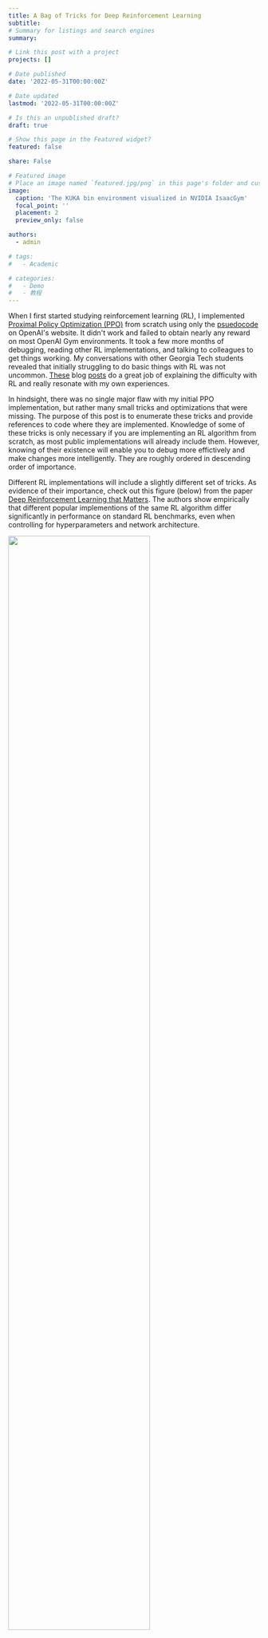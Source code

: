 ```yaml
---
title: A Bag of Tricks for Deep Reinforcement Learning
subtitle:
# Summary for listings and search engines
summary:

# Link this post with a project
projects: []

# Date published
date: '2022-05-31T00:00:00Z'

# Date updated
lastmod: '2022-05-31T00:00:00Z'

# Is this an unpublished draft?
draft: true

# Show this page in the Featured widget?
featured: false

share: False

# Featured image
# Place an image named `featured.jpg/png` in this page's folder and customize its options here.
image:
  caption: 'The KUKA bin environment visualized in NVIDIA IsaacGym'
  focal_point: ''
  placement: 2
  preview_only: false

authors:
  - admin

# tags:
#   - Academic

# categories:
#   - Demo
#   - 教程
---
```


<!-- This article is not an introduction for reinforcement learning and assumes you know what it is and are trying to get into it. -->

<!-- Outline of this post
1. RL is a very exciting and promising field
2. BUT its hard to reproduce results and hard to apply to new fields
3. This blog post gives a list of tricks and lessons learned for beginners trying to write RL algorithms from scratch and/or apply RL algorithms to new tasks -->
<!--
The list of tricks -->
<!--
First of all, it is difficult to reproduce results in deep reinforcement learning ([Wired article](https://www.wired.com/story/artificial-intelligence-confronts-reproducibility-crisis/)). -->


<!-- Reinforcement Learning is a category in machine learning that doesn't quite fall under the scope of supervised or unsupervised learning -->

When I first started studying reinforcement learning (RL), I implemented [Proximal Policy Optimization (PPO)](https://arxiv.org/abs/1707.06347) from scratch using only the [psuedocode](https://spinningup.openai.com/en/latest/algorithms/ppo.html#pseudocode) on OpenAI's website. It didn't work and failed to obtain nearly any reward on most OpenAI Gym environments. It took a few more months of debugging, reading other RL implementations, and talking to colleagues to get things working. My conversations with other Georgia Tech students revealed that initially struggling to do basic things with RL was not uncommon. [These](https://www.alexirpan.com/2018/02/14/rl-hard.html#:~:text=Often%2C%20it%20doesn't%2C,out%20of%20the%20RL%20algorithm.) blog [posts](https://andyljones.com/posts/rl-debugging.html) do a great job of explaining the difficulty with RL and really resonate with my own experiences.


<!-- Some of these "tricks" are will be obvious if you have experience in supervised learning, such as gradient clipping and input normalization.  -->

<!-- These are all things that are very important to getting this working, but are mundane enough that most of the time no one really tells you explicitly to make sure to do these things or they assume that you already know.  -->

<!-- Where possible, I have tried to include links to code in RL implementations where these tricks are found. I will additionally include a link to any help Pytorch functions for implementation. -->

In hindsight, there was no single major flaw with my initial PPO implementation, but rather many small tricks and optimizations that were missing. The purpose of this post is to enumerate these tricks and provide references to code where they are implemented. Knowledge of some of these tricks is only necessary if you are implementing an RL algorithm from scratch, as most public implementations will already include them. However, knowing of their existence will enable you to debug more effictively and make changes more intelligently. They are roughly ordered in descending order of importance.

Different RL implementations will include a slightly different set of tricks. As evidence of their importance, check out this figure (below) from the paper [Deep Reinforcement Learning that Matters](https://arxiv.org/pdf/1709.06560.pdf). The authors show empirically that different popular implementions of the same RL algorithm differ significantly in performance on standard RL benchmarks, even when controlling for hyperparameters and network architecture.

<!-- (They also expose a similar sensitivity to hyperparameters, network architecture, random seed, reward scale, and choice of environment -- RL is very finicky). -->

<!-- Different implementations include different sets of tricks -- and they really do make a difference. In -->

<!-- Through the entire process, I learned of a variety of small tricks and optimizations that are typically used to get RL algorithms working on complex environments. -->
<!-- I believe the different set of tricks included in each implementation is the primary cause of this inconsistency. Additionally, many of these tricks introduce their own hyperparameters. -->




<!-- Deep reinforcement learning (RL) is an exiciting area of study, but it can be difficult to [reproduce results](https://www.wired.com/story/artificial-intelligence-confronts-reproducibility-crisis/) in academic papers or successfully apply RL algorithms to new domains. Part of the issue is learning all the small tricks which are sometimes not disclosed and vary between impelemtations. -->
<p>
<img src=fig_6_drl_that_matters.png width=75%>

<em>Figure 6 from [Deep Reinforcement Learning that Matters](https://arxiv.org/pdf/1709.06560.pdf) plotting the performance of different RL implementations, averaged over 5 random seeds</em>
</p>


 <!-- When I started in 2020, I had been motivated by cool results [in](https://openai.com/blog/learning-dexterity/) [robotics](https://arxiv.org/pdf/1812.11103.pdf and [video games](https://arxiv.org/pdf/1312.5602). The generality and power of deep RL algorithms seemed very promising compared to the domain-specific trajectory optimization algorithms for robotic locomotion that I had been previously studying. -->

<!-- However, in doing RL research I quickly found that it was difficult to reproduce existing results or to apply RL to new tasks. -->


<!-- I began studying reinforcement learning (RL) in the summer of 2020, when I joined the [Robotics Perception and Learning Lab](https://faculty.cc.gatech.edu/~zk15/). I was motivated by the how powerful and general the algorithms seemed and the results in [video games](https://arxiv.org/pdf/1312.5602) and especially in [robotics](https://arxiv.org/pdf/1812.11103.pdf) [Shadow Hand](https://openai.com/blog/learning-dexterity/). -->

<!-- However, while it is trivial to clone a popular RL repository and train policies on existing benchmarks, implementing RL algorithms from scratch or succesfully applying RL to a new task or application domain is quite difficult. Reading academic papers and understand the theory behind why an algorithm works is an important part of research, but not enough for .

My issue was that even if I understood all the theory behind an RL algorithm, either from a paper or from Spinning Up, there were still many tricks required to get RL working in practice. To draw a parallel to supervised learning, it would be like understanding SGD and neural networks, but not having knowledge of batch norms or residual connections.

Altough PPO is a SOTA algorithm, implementing pseudocode directly from the PPO paper (below) will not yeild SOTA performance. You need all the other stuff. -->


Now for some disclaimers: Nearly all of my experience comes from training on-policy algorithms for continuous control, so there may be useful tips for discrete/off-policy settings that are missing. Also, RL is a super-hot field and perhaps some of the content in this post is already outdated. Hopefully, this blog is at least useful to someone starting out like I was. Please don't hesitate to reach out to me if you think there is something important missing!

Most of the examples will come from either of these two RL implementations which I am familair with:
- [pytorch-a2c-ppo-acktr-gail](https://github.com/ikostrikov/pytorch-a2c-ppo-acktr-gail)
- [RL Games](https://github.com/Denys88/rl_games)

<!-- I don't have ablation results on all of these. -->

<!-- ### Using an existing RL Implementation and environment -->

Implementing an RL algorithm from scratch is an excellent way to learn. However, if you need to get something working quickly, you should instead just fork a popular repo. Here are some suggestions:

- [Stable Baselines3](https://stable-baselines3.readthedocs.io/en/master/)
- [RL Games](https://github.com/Denys88/rl_games)
- [pytorch-a2c-ppo-acktr](https://github.com/ikostrikov/pytorch-a2c-ppo-acktr-gail)
- [RLlib](https://docs.ray.io/en/latest/rllib/index.html)
<!-- This is the main thing you should do instead of trying to code one from scratch. Take an existing implementation, play around with it, run some benchmarks. Then make a fork and start modifying the implementation for your own project. They will include their own set of tricks, and the creators have likely already tuned it a lot on RL benchmarks and provide default hyperparameter values that work decently well. -->



<!-- TODO post this on the RL discord. -->

Contents:
- [Observation and Normalization Clipping](#observation-normalization-and-clipping)
- [Dense Rewards](#dense-rewards)
- [Gradient Normalization and Clipping](#gradient-normalization-and-clipping)
- [Reward Normalization and Clipping](#reward-normalization-and-clipping)
- [Advantage Standardization](#advantage-standardization)
- [Hyperparameter Tuning](#hyperparameter-tuning)
- [Value Network Loss Clipping](#value-network-loss-clipping)
- [Learning Rate Scheduling](#learning-rate-scheduling)
- [Bootstrapping Timeout Terminations](#bootstrapping-timeout-terminations)
- [Generalized Advantage Estimation](#generalized-advantage-estimation)
- [Entropy Decay](#entropy-decay)

Thanks to Elon Musk for helping me proofread and edit this post.

### Observation Normalization and Clipping

In RL, the inputs to the policy and value networks are observations, which can consist of values that differ by orders of magnitude. For example, if you are learning a policy to control a robot, your observation could contain joint angles ranging from $ -\frac{\pi}{2} $ to $ \frac{\pi}{2} $ radians and a robot position coordinate that lies between 0 and 1000 meters. Normalizing the input space to eliminate this difference in scale leads to more stable training and faster convergence. This should be nothing new to those with prior experience training neural networks.

The two most common methods for preprocessing are standardization and rescaling. Standardization refers to subtracting the mean and dividing by the standard deviation of the data so that each dimension approximates a standard normal distribution. Rescaling refers to mapping the data to the range $ \left[0, 1\right] $ by subtacting the min and dividing by the range. In either case, clipping should also be applied after normalization. Neural networks are bad at extrapolation, and outliers can produce unexpected outputs. In my work, observations are clipped to $[-5.0, 5.0]$ after standardization.

In supervised learning, statistics calculated over the training set are used to normalize each sample. In RL, this isn't possible because the dataset (consisting of interactions with the environment) is collected online and the statistics change continuously. Because of this, you need to calculate an online mean and standard deviation. Most RL codebases use an implementation of [Welford's Online Algorithm](https://en.wikipedia.org/wiki/Algorithms_for_calculating_variance#Welford's_online_algorithm) like [this one](https://github.com/DLR-RM/stable-baselines3/blob/master/stable_baselines3/common/running_mean_std.py) from Stable Baselines3.

This online approach is best when your algorithm needs to work on many different environments. However, it often causes an initial drop in performance (red circle below) as the mean and standard deviation move quickly early in training due a small sample size and rapid exploration.

![pic](obs_norm_dip.png)
<!-- Do this because optimization is much more effective when the different inputs are all the same scale, speeds up learning, and leads to faster convergence. Also avoid clipping to get rid of random or unexpected outliers, and because neural networks are bad at extrapolating. -->

Alternatively, if you have good prior knowledge about the bounds of the observations space, you can just rescale your data to the range [-1, 1] or [0, 1], like what they do [here](https://github.com/leggedrobotics/legged_gym/blob/dd6a6892e54c4f111a203319c05da8dca9595ae1/legged_gym/envs/base/legged_robot.py#L212).

<!-- That way you avoid computing an online mean and the warmup period. This may also be more stable wrt random seed, get out of local minima easier -->

<!-- Neural networks like nice smooth inputs and outputs. -->
**Note:** A common bug when replaying trained policies is the failure to save and load normalization statistics. A policy network will not work during test time if the inputs are not preprocessed the same way they were during training.

Code examples
- https://github.com/Denys88/rl_games/blob/06a3319d3a6af566d984aa5953b1fd7a24a8e3a4/rl_games/common/a2c_common.py#L587
- https://github.com/Denys88/rl_games/blob/94e55563be60f10e659428cdce7b4e0bd131d471/rl_games/algos_torch/models.py#L41
- https://github.com/ikostrikov/pytorch-a2c-ppo-acktr-gail/blob/41332b78dfb50321c29bade65f9d244387f68a60/a2c_ppo_acktr/envs.py#L193

<!-- ### Simplify the action space and add prior knowedge
PMTG, foot position instead of joints to avoid learning IK, make the outputs just deltas to a expert policy
 -->

### Dense Rewards

<!-- (dense = every timestep, smooth = varies smoothly between regions of the state space (ie gradual change vs large steps)) -->

This tip will only be applicable if you are applying RL to a new task where you have the freedom to specify a reward function, rather than training on standard RL benchmarks where the reward function is part of the task.

Sparse rewards are difficult for RL algorithms to learn from. If possible, try making your reward *dense*, meaning that at every timestep the agent recieves an informantive reward as a function of the current state, previous state, and action taken. For example, instead of rewarding an agent +1.0 for reaching a goal and 0.0 otherwise, try giving a reward at every timestep that is propotional to progress towards the goal. Of course, this requires some prior knowledge of what progress looks like and can limit the types of solutions that your policy discovers.

<p>
<img src=allsteps.png width=50%>

<em>Figure 3 from [ALLSTEPS: Curriculum-driven Learning of Stepping Stone Skills](https://arxiv.org/abs/2005.04323) depicting the stepping-stone task</em>
</p>

For example, in the paper [ALLSTEPS: Curriculum-driven Learning of Stepping Stone Skills](https://arxiv.org/abs/2005.04323), the authors train a bipedal robot to hit a series of stepping stones. A naive reward design would give +1.0 if the robot's foot hit the center of the foot target (depicted above), and 0.0 otherwise. Instead of doing this, the authors specify a reward function of

$$ r_{target} = k_{target}exp(-d/k_d) $$

where d is the distance from the foot to the target, and $ k_{target}$ and $k_d$ are hyperparameters. The authors explain:

>In the initial stages of training, when the character makes contact with the target, the contact location may be far away from the center. Consequently, the gradient with respect to the target reward is large due to the exponential, which encourages the policy to move the foot closer to the center in the subsequent training iterations.

Without the dense reward, there would be no reward gradient across the state space like this.

### Gradient Normalization and Clipping
This is another one that could be obvious if you have a background in supervised learning. Normalizing the gradient of the value and policy networks after each backward pass can help avoid numerical overflow, exploding gradients, or destructively large parameter updates. Other tricks for avoiding these same issues include rewarding normalization and clipping, value function loss clipping, and advantage standardization.


Code examples:
- https://github.com/Denys88/rl_games/blob/8da6852f72bdbe867bf12f792b00df944b419c43/rl_games/common/a2c_common.py#L252
- [torch.nn.utils.clip_grad_norm_](https://pytorch.org/docs/stable/generated/torch.nn.utils.clip_grad_norm_.html)
- [torch.nn.utils.clip_grad_value_](https://pytorch.org/docs/stable/generated/torch.nn.utils.clip_grad_value_.html)


### Reward Normalization and Clipping
Typically, it is best not to have reward values that differ by many orders of magnitude. For example, in the paper [Playing Atari with Deep Reinforcement Learning](https://www.cs.toronto.edu/~vmnih/docs/dqn.pdf), the authors clip all rewards to the range $ \left[-1, 1\right] $.


>Since the scale of scores varies greatly from game to game, we fixed all positive rewards to be 1 and all negative rewards to be −1, leaving 0 rewards unchanged. Clipping the rewards in this manner limits the scale of the error derivatives and makes it easier to use the same learning rate across multiple games. At the same time, it could affect the performance of our agent since it cannot differentiate between rewards of different magnitude.
<br>
>-- <cite>Mnih, Volodymyr, Koray Kavukcuoglu, David Silver, Alex Graves, Ioannis Antonoglou, Daan Wierstra, and Martin Riedmiller. "Playing atari with deep reinforcement learning." arXiv preprint arXiv:1312.5602 (2013).</cite>

In addition to just clipping the rewards, you can also keep a running mean and standard deviations of rewards to standardize rewards or returns (discounted rewards).

Code examples:
- https://github.com/ikostrikov/pytorch-a2c-ppo-acktr-gail/blob/efc71f600a2dca38e188f18ca85b654b37efd9d2/a2c_ppo_acktr/model.py
    - rewards are processed by these two environment wrappers from Stable Baselines3
    - https://stable-baselines3.readthedocs.io/en/master/common/atari_wrappers.html#stable_baselines3.common.atari_wrappers.ClipRewardEnv
    - https://stable-baselines3.readthedocs.io/en/master/guide/vec_envs.html#stable_baselines3.common.vec_env.VecNormalize.normalize_reward


### Advantage Standardization
Before calculating a loss for the policy network, advantages are computed and then standardized, such that about half of the advantages are positive and about half are negative. This is done for stability of training and variance reduction. Here is an excert from [HW2](http://rail.eecs.berkeley.edu/deeprlcourse-fa17/f17docs/hw2_final.pdf) of the Berkely Deep RL course:

>A trick which is known to usually boost empirical performance by lowering variance of the
estimator is to center advantages and normalize them to have mean of 0 and a standard
deviation of 1.
From a theoretical perspective, this does two things:
>- Makes use of a constant baseline at all timesteps for all trajectories, which does not
change the policy gradient in expectation.
>- Rescales the learning rate by a factor of 1/σ, where σ is the standard dev of the
empirical advantages.

Code Examples
- https://github.com/ikostrikov/pytorch-a2c-ppo-acktr-gail/blob/41332b78dfb50321c29bade65f9d244387f68a60/a2c_ppo_acktr/algo/ppo.py#L36


### Hyperparameter Tuning
RL is notoriously sensitive to hyperparameters and there is no one-size-fits-all for good hyperparameter values. Typically, different implementations and different applications will need different hyperparameters. Here are just a few hyperparameters that could make a difference:

- reward function term coefficients
- number of policy updates / samples per update
- learning rate
- entropy coefficient
- network architecture
- epochs and minibatch size for policy updates
- clipping values for gradients, rewards, values, observations, gradients


The good thing is [Weights & Biases](https://wandb.ai/site) has a powerful pipeline for automated, distributed hyperparameter sweeps. They support random search, grid search, and Bayesian search.
[Check it out.](https://docs.wandb.ai/guides/sweeps)


### Value Network Loss Clipping
This is another trick aimed at controlling the behavior of the gradients. The value function is trained on a mean-squared error loss where the target values are value estimates from policy rollouts. Due to the unpredictable nature of collecting these rollouts, especially when few samples are collected, the target values could contain unexpected values. Due to this, the MSE loss is sometimes clipped from [-k, k] where k is usually around 0.2.


Code Examples:
- https://github.com/Denys88/rl_games/blob/8da6852f72bdbe867bf12f792b00df944b419c43/rl_games/common/common_losses.py#L7
- https://github.com/ikostrikov/pytorch-a2c-ppo-acktr-gail/blob/41332b78dfb50321c29bade65f9d244387f68a60/a2c_ppo_acktr/algo/ppo.py#L68


<!-- ### PPO loss -->
<!-- ### shared actor-critic layers -->


### Learning Rate Scheduling
A commong thing is to implement a linearly decreasing learning rate throughout training. The idea is that towards the end of training, you want to avoid making descrutively large policy updates (this is also the idea behind TRPO and allocating your retirement savings into bonds as you grow older.) and your performance will have mostly saturated so you should just be fine-tuning your policy.

A fancier way to do this is to adaptively set the learning rate based on a desired [KL-divergence](https://en.wikipedia.org/wiki/Kullback%E2%80%93Leibler_divergence) between something. I have mostly used this for my work with the quadruped, set the initial learning rate to 1e-5 and then let the adaptive lr take over. Here is what the lr plot usually looks like.
![pic](adaptive_lr.png)

This shows five training runs for my [quadruped project](https://www.jeremiahcoholich.com/publication/quadruped_footsteps/). The desired KL-divergence was set to 0.01. The lr usually hovers around 7e-4.

Code examples for linear lr decay:
- https://github.com/ikostrikov/pytorch-a2c-ppo-acktr-gail/blob/efc71f600a2dca38e188f18ca85b654b37efd9d2/a2c_ppo_acktr/utils.py#L46
- https://pytorch.org/docs/stable/generated/torch.optim.lr_scheduler.StepLR.html

Code for adaptive lr:
- https://github.com/Denys88/rl_games/blob/50d9a460f8ba41de5dbac4abed04f8de9b849f4f/rl_games/common/schedulers.py#L19



<!-- ### ADAM optimizer -->

### Bootstrapping Timeout Terminations
In most RL pipelines, the environment runs for a pre-specified number of steps before a policy update occurs. More often than not, this means that the policy will be updated with samples from incomplete episodes that were truncated due to timeout. When returns (discounted future rewards for every timestep) are calculated, the truncation make it seem as if the agent recieved zero reward for the rest of the episode. It is fine to perform updates like this, but learning may be slower, especially if you don't have very many samples per policy update. Bootstrapping terminal states corresponding to timeouts can help speed things up.

The dictionary definition of bootstrap:

>**Bootstrap (verb)**
>1. get (oneself or something) into or out of a situation using existing resources. <br>
>"the company is bootstrapping itself out of a marred financial past" <br>
>
>Source: [OxfordLanguages](https://languages.oup.com/google-dictionary-en/)

In the context of RL, bootstrapping means estimating value function or Q-function targets using estimates from the same value or Q-function ("existing resources"). Bootstrapping is done with every sample in [temporal difference learning](https://en.wikipedia.org/wiki/Temporal_difference_learning) (TD-learning) and Q-learning. The TD value update is given below.

$$V(s) \leftarrow V(s) + \alpha (r + \gamma V(s') - V(s))$$

The target value for the value function is $r + \gamma V(s') $ where $V(s')$ is the value function's estimate of the value of the next state. $ \alpha $ is a learning rate, and $ \gamma $ is the discount factor.

<!-- In policy gradient methods, the objective is to -->
The RL objective is to maximize the expected discounted sum of future rewards, which is approximated through samples. The estimate for a state $$ s_0 $$ is given as:

$$ J_{\pi}(s_0) = \sum_{t = 0}^{H}\gamma^t r_t $$

$ H $ is the episode length. However, when sampling process gets terminated at $ h < H $ due to timeout, we can bootstrap the final sample like so:

$$ J_{\pi}(s_0) = \sum_{t = 0}^{h}\gamma^t r_t + \gamma^{h+1}V(s_{h+1}) $$

Bootstrapping can help but it can also hurt. Its reduces variance in the computation of returns at the expense of introducing a bias from your function approximator (value network). Here are so excerpts from Sutton and Barto's textbook, where the authors place bootstrapping in the "Deadly Triad" of instability and divergence.
> ...bootstrapping methods using function approximation may actually diverge to infinity.
> ...Bootstrapping often results in faster learning because it allows learning to take advantage of the state property, the ability to recognize a state upon returning to it. On the other hand, bootstrapping can impair learning on problems where the state representation is poor and causes poor generalization.
-- <cite> [Barto, Sutton. Reinforcement Learning: An Introduction. 2018](https://www.andrew.cmu.edu/course/10-703/textbook/BartoSutton.pdf) </cite>



<!-- I have found that this is not stricly necessary (afaik, the rl_games library does without it) and can sometimes hurt (excess bootstrapping can sometimes hurt, which is a hypothesized reason that DQN and td-learning doesn't do that well). The returns will be the same in expectation, but suffer from higher variance. -->



<!-- This idea is this

I believe this is more necessary as your number of samples per update decreases. -->

Controlling this bias-variance tradeoff with bootstrapping is a central idea in [Generalized Advantage Estimation (GAE)](#generalized-advantage-estimation).

<!-- If your value function is mostly accurate and the values are changing slowly, bootstrapping can help. Otherwise, it can introduce instability (value function overestimation). -->

Code examples:
- https://github.com/ikostrikov/pytorch-a2c-ppo-acktr-gail/blob/efc71f600a2dca38e188f18ca85b654b37efd9d2/a2c_ppo_acktr/storage.py#L86
    - In this computation, the tensor `self.bad_masks` indicates when bootstrapping should occur. If its value is 0, then the reward at the terminal timestep is replaced with the value estimate of the terminal state.
- https://github.com/Denys88/rl_games/blob/d6ccfa59c85865bc04d80ca56b3b0276fec82f90/rl_games/common/a2c_common.py#L474
    - As far as I can tell, RL Games does not do any bootstrapping of good terminations. I added bootstrapping to the function linked above in my own fork and found that performance actually decreased.


### Generalized Advantage Estimation
Generalized Advantage Estimation (GAE), from the paper from the paper [High-Dimensional Continuous Control Using Generalized Advantage Estimation](https://arxiv.org/pdf/1506.02438.pdf), provides a continuous bias-variance tradeoff through controlling the amount of bootstrapping via a parameter $\lambda$. The formula for computing advantages is given below, but I highly recommend reading the actual paper if you are going to program this yourself.

{{<math>}}$$ \hat{A}^{GAE(\gamma, \lambda)}_t = \sum^\infty_{l=0} (\gamma \lambda)^l \delta^V_{t+l} $$ {{</math>}}

{{<math>}}$$\delta_{t}^V = r_t + \gamma V(s_{t+1}) -V(s_t)$${{</math>}}

The TD-learning value update is a special case of GAE when $\lambda = 0$. When $\lambda = 1$, no bootstrapping occurs. In most training runs, I set gamma to 0.99 and lambda = 0.95.

Code examples:
- https://github.com/ikostrikov/pytorch-a2c-ppo-acktr-gail/blob/efc71f600a2dca38e188f18ca85b654b37efd9d2/a2c_ppo_acktr/storage.py#L73
- https://github.com/Denys88/rl_games/blob/d6ccfa59c85865bc04d80ca56b3b0276fec82f90/rl_games/common/a2c_common.py#L474


### Entropy Decay
The exploration-exploitation tradeoff is a fundamental problem in RL which is usually dealt with through experimentation or hyperparamter tuning. Generally, you want exploration early in training and exploitation later. The most basic way to increase exploration is to increase the entropy of the policy used to obtain environment samples. Assuming the policy outputs to a Gaussian distribution over actions, the entropy is proportional to the log of the variance. In on-policy algorithms like TRPO and PPO, entropy can be controlled indirectly via a loss term that reward entropy. In off-policy algorithms like DDPG, SAC, or TD3, noise is added to the output of a deterministic policy during training rollouts. The entropy of the sampling process can be directly controlled via this noise. Starting with a high entropy coefficient/high-variance noise and decaying desired entropy to zero may yield the desired the exploration-explotation behavior.


In my own work in legged locomotion, I have often found this uncessary. The majority of the time, I use PPO and set the entropy coefficient to 0.0 for the entirety of training. Perhaps the chaotic underactuated dynamics of a legged robot eliminates the need for extra exploration noise.

<!-- you have exploration during data collection and you can just decrease the variance of the distribution of the noise you add to policy output for exploration. -->

Code example for PPO:
- https://github.com/Denys88/rl_games/blob/7b5f9500ee65ae0832a7d8613b019c333ecd932c/rl_games/common/schedulers.py#L54
<!-- One of the primary ways to control entropy is through an entropy term in the policy loss function. If your policy outputs to a Gaussian distribution over actions, the entropy loss acts on the variance of that distribution. -->

<!--

 You can just decrease this entropy coefficient. In off policy algorithms like DDPG, SAC, or TD3, you have exploration during data collection and you can just decrease the variance of the distribution of the noise you add to policy output for exploration. -->



Thanks for reading!
